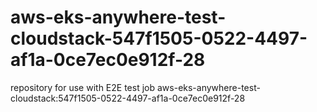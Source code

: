 # aws-eks-anywhere-test-cloudstack-547f1505-0522-4497-af1a-0ce7ec0e912f-28
repository for use with E2E test job aws-eks-anywhere-test-cloudstack:547f1505-0522-4497-af1a-0ce7ec0e912f-28
